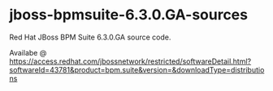 # jboss-bpmsuite-6.3.0.GA-sources
Red Hat JBoss BPM Suite 6.3.0.GA source code.

Availabe @ https://access.redhat.com/jbossnetwork/restricted/softwareDetail.html?softwareId=43781&product=bpm.suite&version=&downloadType=distributions

